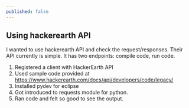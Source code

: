 ```yaml
---
published: false
---
```


## Using hackerearth API

I wanted to use hackerearth API and check the request/responses.
Their API currently is simple.
It has two endpoints: compile code, run code.

1. Registered a client with HackerEarth API
2. Used sample code provided at https://www.hackerearth.com/docs/api/developers/code/legacy/
3. Installed pydev for eclipse
4. Got introduced to requests module for python.
5. Ran code and felt so good to see the output.

